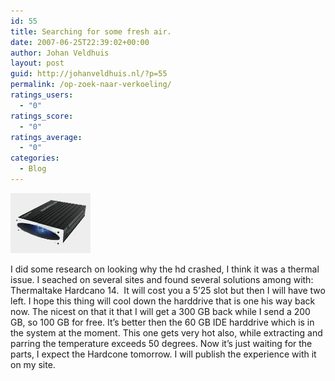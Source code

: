 ```yaml
---
id: 55
title: Searching for some fresh air.
date: 2007-06-25T22:39:02+00:00
author: Johan Veldhuis
layout: post
guid: http://johanveldhuis.nl/?p=55
permalink: /op-zoek-naar-verkoeling/
ratings_users:
  - "0"
ratings_score:
  - "0"
ratings_average:
  - "0"
categories:
  - Blog
---
```

[![Thermaltake](/wp-content/uploads/2008/03/thermaltake.thumbnail.jpg)](/wp-content/uploads/2008/03/thermaltake.jpg "Thermaltake")

I did some research on looking why the hd crashed, I think it was a thermal issue. I seached on several sites and found several solutions among with: Thermaltake Hardcano 14.  It will cost you a 5&#8217;25 slot but then I will have two left. I hope this thing will cool down the harddrive that is one his way back now. The nicest on that it that I will get a 300 GB back while I send a 200 GB, so 100 GB for free. It&#8217;s better then the 60 GB IDE harddrive which is in the system at the moment. This one gets very hot also, while extracting and parring the temperature exceeds 50 degrees. Now it&#8217;s just waiting for the parts, I expect the Hardcone tomorrow. I will publish the experience with it on my site.